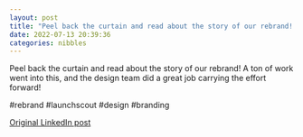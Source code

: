 ```yaml
---
layout: post
title: "Peel back the curtain and read about the story of our rebrand! A ton of work went into this, and the design team did a great job carrying the effort forward!"
date: 2022-07-13 20:39:36
categories: nibbles
---
```


Peel back the curtain and read about the story of our rebrand! A ton of work went into this, and the design team did a great job carrying the effort forward!

#rebrand #launchscout #design #branding

[Original LinkedIn post](https://www.linkedin.com/feed/update/urn%3Ali%3Ashare%3A6953085547238072320)
